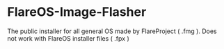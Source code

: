 # FlareOS-Image-Flasher
The public installer for all general OS made by FlareProject ( .fmg ). Does not work with FlareOS installer files ( .fpx )

